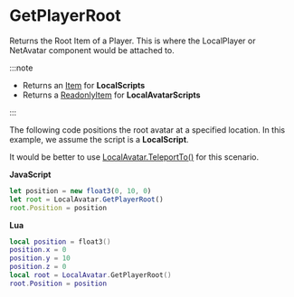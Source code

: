 # GetPlayerRoot

Returns the Root Item of a Player. This is where the LocalPlayer or NetAvatar component would be attached to.

:::note

+ Returns an [Item](../item) for **LocalScripts**
+ Returns a [ReadonlyItem](../readonlyitem) for **LocalAvatarScripts**

:::

The following code positions the root avatar at a specified location. In this example, we assume the script is a **LocalScript**.

It would be better to use [LocalAvatar.TeleportTo()](teleportto) for this scenario.

**JavaScript**
```js
let position = new float3(0, 10, 0)
let root = LocalAvatar.GetPlayerRoot()
root.Position = position
```

**Lua**
```lua
local position = float3()
position.x = 0
position.y = 10
position.z = 0
local root = LocalAvatar.GetPlayerRoot()
root.Position = position
```